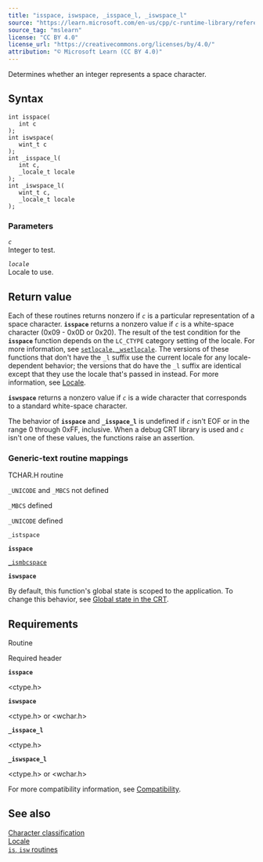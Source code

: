 ```yaml
---
title: "isspace, iswspace, _isspace_l, _iswspace_l"
source: "https://learn.microsoft.com/en-us/cpp/c-runtime-library/reference/isspace-iswspace-isspace-l-iswspace-l?view=msvc-170"
source_tag: "mslearn"
license: "CC BY 4.0"
license_url: "https://creativecommons.org/licenses/by/4.0/"
attribution: "© Microsoft Learn (CC BY 4.0)"
---
```

Determines whether an integer represents a space character.

## Syntax

```
int isspace(
   int c
);
int iswspace(
   wint_t c
);
int _isspace_l(
   int c,
   _locale_t locale
);
int _iswspace_l(
   wint_t c,
   _locale_t locale
);
```

### Parameters

_`c`_  
Integer to test.

_`locale`_  
Locale to use.

## Return value

Each of these routines returns nonzero if _`c`_ is a particular representation of a space character. **`isspace`** returns a nonzero value if _`c`_ is a white-space character (0x09 - 0x0D or 0x20). The result of the test condition for the **`isspace`** function depends on the `LC_CTYPE` category setting of the locale. For more information, see [`setlocale`, `_wsetlocale`](https://learn.microsoft.com/en-us/cpp/c-runtime-library/reference/setlocale-wsetlocale?view=msvc-170). The versions of these functions that don't have the `_l` suffix use the current locale for any locale-dependent behavior; the versions that do have the `_l` suffix are identical except that they use the locale that's passed in instead. For more information, see [Locale](https://learn.microsoft.com/en-us/cpp/c-runtime-library/locale?view=msvc-170).

**`iswspace`** returns a nonzero value if _`c`_ is a wide character that corresponds to a standard white-space character.

The behavior of **`isspace`** and **`_isspace_l`** is undefined if _`c`_ isn't EOF or in the range 0 through 0xFF, inclusive. When a debug CRT library is used and _`c`_ isn't one of these values, the functions raise an assertion.

### Generic-text routine mappings

TCHAR.H routine

`_UNICODE` and `_MBCS` not defined

`_MBCS` defined

`_UNICODE` defined

`_istspace`

**`isspace`**

[`_ismbcspace`](https://learn.microsoft.com/en-us/cpp/c-runtime-library/reference/ismbcgraph-functions?view=msvc-170)

**`iswspace`**

By default, this function's global state is scoped to the application. To change this behavior, see [Global state in the CRT](https://learn.microsoft.com/en-us/cpp/c-runtime-library/global-state?view=msvc-170).

## Requirements

Routine

Required header

**`isspace`**

<ctype.h>

**`iswspace`**

<ctype.h> or <wchar.h>

**`_isspace_l`**

<ctype.h>

**`_iswspace_l`**

<ctype.h> or <wchar.h>

For more compatibility information, see [Compatibility](https://learn.microsoft.com/en-us/cpp/c-runtime-library/compatibility?view=msvc-170).

## See also

[Character classification](https://learn.microsoft.com/en-us/cpp/c-runtime-library/character-classification?view=msvc-170)  
[Locale](https://learn.microsoft.com/en-us/cpp/c-runtime-library/locale?view=msvc-170)  
[`is`, `isw` routines](https://learn.microsoft.com/en-us/cpp/c-runtime-library/is-isw-routines?view=msvc-170)